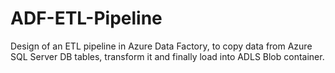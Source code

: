 # ADF-ETL-Pipeline
Design of an ETL pipeline in Azure Data Factory, to copy data from Azure SQL Server DB tables, transform it and finally load into ADLS Blob container.
